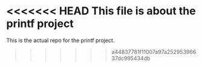 <<<<<<< HEAD
This file is about the printf project 
=======
This is the actual repo for the printf project.

>>>>>>> a44837781f11007a97a25295396637dc995434db

